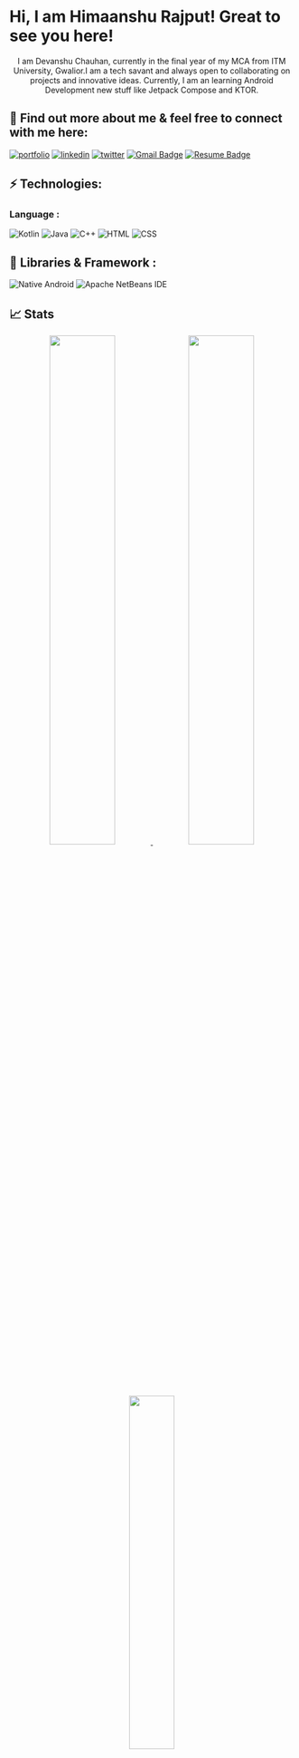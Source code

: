 # Hi, I am Himaanshu Rajput! Great to see you here!
<p align="center">
I am Devanshu Chauhan, currently in the final year of my MCA from ITM University, Gwalior.I am a tech savant and always open to collaborating on projects and innovative ideas. Currently, I am an learning Android Development new stuff like Jetpack Compose and KTOR.



## 🔗 Find out more about me & feel free to connect with me here:
[![portfolio](https://img.shields.io/badge/my_portfolio-000?style=for-the-badge&logo=ko-fi&logoColor=white)]()
[![linkedin](https://img.shields.io/badge/linkedin-0A66C2?style=for-the-badge&logo=linkedin&logoColor=white)](https://www.linkedin.com/in/himanshu-rajput-aa7646108/)
[![twitter](https://img.shields.io/badge/twitter-1DA1F2?style=for-the-badge&logo=twitter&logoColor=white)](https://twitter.com/HimansJoy)
[![Gmail Badge](https://img.shields.io/badge/-rajput25.himanshu1@gmail.com-c14438?style=for-the-badge&logo=Gmail&logoColor=white)](mailto:rajput25.himanshu@gmail.com)
[![Resume Badge](https://img.shields.io/badge/Resume-Devanshu%20Chauhan-343a40?labelColor=4d908e)](https://drive.google.com/file/d/16PIGJT7fmSuUiSUNAm1sNFaAYHqUCcnu/view?usp=sharing)

## ⚡ Technologies:
### Language :
![Kotlin](https://img.shields.io/badge/-Kotlin-black?style=flat-square&logo=kotlin)
![Java](https://img.shields.io/badge/-Java-E34A86?style=flat-square&logo=kotlin)
![C++](https://img.shields.io/badge/-C++-00599C?style=flat-square&logo=c)
![HTML](https://img.shields.io/badge/-HTML-4a4e69?style=flat-square&logo=HTML5)
![CSS](https://img.shields.io/badge/-CSS-006d77?style=flat-square&logo=CSS3)

## 💎 Libraries & Framework :
![Native Android](https://img.shields.io/badge/Android-2ec4b6?style=flat-square&logo=android&logoColor=white)
![Apache NetBeans IDE](https://img.shields.io/badge/Apache%20NetBeans%20IDE-8d99ae?style=flat-square&logo=Apache%20NetBeans%20IDE&logoColor=white)

## 📈 Stats
<p align="center">
 <a href="https://https://github.com/Himanshu25rajput">
  <img width="48%" src="https://github-readme-stats-eight-theta.vercel.app/api?username=Himanshu25rajput&show_icons=true&theme=tokyonight&include_all_commits=true&count_private=true" />
  <img width="48%" src="https://github-readme-streak-stats.herokuapp.com/?user=Himanshu25rajput&theme=tokyonight" />
  <img width="40%" src="https://github-readme-stats-eight-theta.vercel.app/api/top-langs/?username=Himanshu25rajput&layout=compact&langs_count=8&theme=algolia"/>
</a>
</p>
</p>
